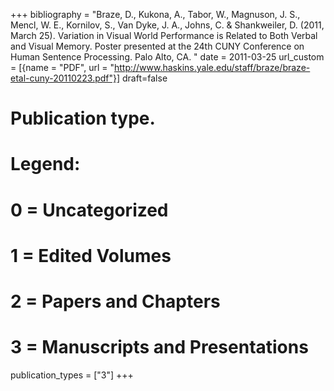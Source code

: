 +++
bibliography = "Braze, D., Kukona, A., Tabor, W., Magnuson, J. S., Mencl, W. E., Kornilov, S., Van Dyke, J. A., Johns, C. & Shankweiler, D. (2011, March 25). Variation in Visual World Performance is Related to Both Verbal and Visual Memory. Poster presented at the 24th CUNY Conference on Human Sentence Processing. Palo Alto, CA. "
date = 2011-03-25
url_custom = [{name = "PDF", url = "http://www.haskins.yale.edu/staff/braze/braze-etal-cuny-20110223.pdf"}]
draft=false
# Publication type.
# Legend:
# 0 = Uncategorized
# 1 = Edited Volumes
# 2 = Papers and Chapters
# 3 = Manuscripts and Presentations
publication_types = ["3"]
+++